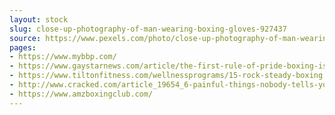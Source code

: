 ```yaml
---
layout: stock
slug: close-up-photography-of-man-wearing-boxing-gloves-927437
source: https://www.pexels.com/photo/close-up-photography-of-man-wearing-boxing-gloves-927437/
pages:
- https://www.mybbp.com/
- https://www.gaystarnews.com/article/the-first-rule-of-pride-boxing-is-you-raise-funds-for-pride-in-london/
- https://www.tiltonfitness.com/wellnessprograms/15-rock-steady-boxing
- http://www.cracked.com/article_19654_6-painful-things-nobody-tells-you-about-fighting.html
- https://www.amzboxingclub.com/
---
```


